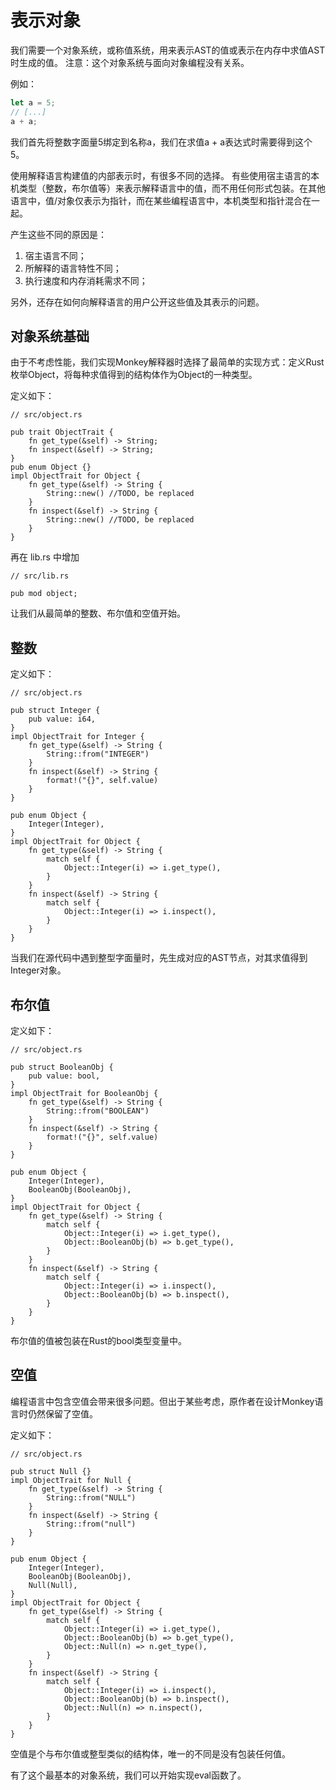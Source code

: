 # 表示对象

我们需要一个对象系统，或称值系统，用来表示AST的值或表示在内存中求值AST时生成的值。
注意：这个对象系统与面向对象编程没有关系。

例如：
```js
let a = 5;
// [...]
a + a;
```
我们首先将整数字面量5绑定到名称a，我们在求值a + a表达式时需要得到这个5。

使用解释语言构建值的内部表示时，有很多不同的选择。
有些使用宿主语言的本机类型（整数，布尔值等）来表示解释语言中的值，而不用任何形式包装。在其他语言中，值/对象仅表示为指针，而在某些编程语言中，本机类型和指针混合在一起。

产生这些不同的原因是：
1. 宿主语言不同；
2. 所解释的语言特性不同；
3. 执行速度和内存消耗需求不同；

另外，还存在如何向解释语言的用户公开这些值及其表示的问题。

## 对象系统基础

由于不考虑性能，我们实现Monkey解释器时选择了最简单的实现方式：定义Rust枚举Object，将每种求值得到的结构体作为Object的一种类型。

定义如下：
```rust,noplaypen
// src/object.rs

pub trait ObjectTrait {
    fn get_type(&self) -> String;
    fn inspect(&self) -> String;
}
pub enum Object {}
impl ObjectTrait for Object {
    fn get_type(&self) -> String {
        String::new() //TODO, be replaced
    }
    fn inspect(&self) -> String {
        String::new() //TODO, be replaced
    }
}
```

再在 lib.rs 中增加

```rust,noplaypen
// src/lib.rs

pub mod object;
```

让我们从最简单的整数、布尔值和空值开始。

## 整数

定义如下：
```rust,noplaypen
// src/object.rs

pub struct Integer {
    pub value: i64,
}
impl ObjectTrait for Integer {
    fn get_type(&self) -> String {
        String::from("INTEGER")
    }
    fn inspect(&self) -> String {
        format!("{}", self.value)
    }
}

pub enum Object {
    Integer(Integer),
}
impl ObjectTrait for Object {
    fn get_type(&self) -> String {
        match self {
            Object::Integer(i) => i.get_type(),
        }
    }
    fn inspect(&self) -> String {
        match self {
            Object::Integer(i) => i.inspect(),
        }
    }
}
```
当我们在源代码中遇到整型字面量时，先生成对应的AST节点，对其求值得到Integer对象。

## 布尔值

定义如下：
```rust,noplaypen
// src/object.rs

pub struct BooleanObj {
    pub value: bool,
}
impl ObjectTrait for BooleanObj {
    fn get_type(&self) -> String {
        String::from("BOOLEAN")
    }
    fn inspect(&self) -> String {
        format!("{}", self.value)
    }
}

pub enum Object {
    Integer(Integer),
    BooleanObj(BooleanObj),
}
impl ObjectTrait for Object {
    fn get_type(&self) -> String {
        match self {
            Object::Integer(i) => i.get_type(),
            Object::BooleanObj(b) => b.get_type(),
        }
    }
    fn inspect(&self) -> String {
        match self {
            Object::Integer(i) => i.inspect(),
            Object::BooleanObj(b) => b.inspect(),
        }
    }
}
```
布尔值的值被包装在Rust的bool类型变量中。

## 空值

编程语言中包含空值会带来很多问题。但出于某些考虑，原作者在设计Monkey语言时仍然保留了空值。

定义如下：
```rust,noplaypen
// src/object.rs

pub struct Null {}
impl ObjectTrait for Null {
    fn get_type(&self) -> String {
        String::from("NULL")
    }
    fn inspect(&self) -> String {
        String::from("null")
    }
}

pub enum Object {
    Integer(Integer),
    BooleanObj(BooleanObj),
    Null(Null),
}
impl ObjectTrait for Object {
    fn get_type(&self) -> String {
        match self {
            Object::Integer(i) => i.get_type(),
            Object::BooleanObj(b) => b.get_type(),
            Object::Null(n) => n.get_type(),
        }
    }
    fn inspect(&self) -> String {
        match self {
            Object::Integer(i) => i.inspect(),
            Object::BooleanObj(b) => b.inspect(),
            Object::Null(n) => n.inspect(),
        }
    }
}
```

空值是个与布尔值或整型类似的结构体，唯一的不同是没有包装任何值。

有了这个最基本的对象系统，我们可以开始实现eval函数了。
